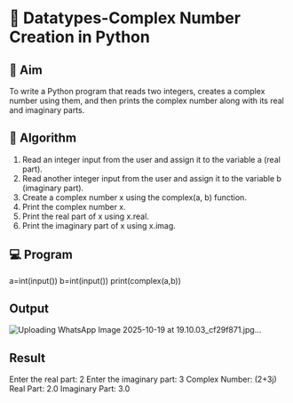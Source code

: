 # 🧮 Datatypes-Complex Number Creation in Python

## 🎯 Aim
To write a Python program that reads two integers, creates a complex number using them, and then prints the complex number along with its real and imaginary parts.

## 🧠 Algorithm
1. Read an integer input from the user and assign it to the variable a (real part).
2. Read another integer input from the user and assign it to the variable b (imaginary part).
3. Create a complex number x using the complex(a, b) function.
4. Print the complex number x.
5. Print the real part of x using x.real.
6. Print the imaginary part of x using x.imag.

## 💻 Program
a=int(input())
b=int(input())
print(complex(a,b))


## Output
![Uploading WhatsApp Image 2025-10-19 at 19.10.03_cf29f871.jpg…]()


## Result
Enter the real part: 2
Enter the imaginary part: 3
Complex Number: (2+3j)
Real Part: 2.0
Imaginary Part: 3.0
